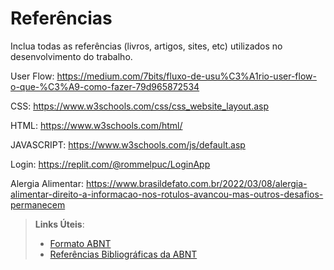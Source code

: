 # Referências

Inclua todas as referências (livros, artigos, sites, etc) utilizados no desenvolvimento do trabalho.

User Flow: https://medium.com/7bits/fluxo-de-usu%C3%A1rio-user-flow-o-que-%C3%A9-como-fazer-79d965872534

CSS: https://www.w3schools.com/css/css_website_layout.asp

HTML: https://www.w3schools.com/html/

JAVASCRIPT: https://www.w3schools.com/js/default.asp

Login: https://replit.com/@rommelpuc/LoginApp

Alergia Alimentar: https://www.brasildefato.com.br/2022/03/08/alergia-alimentar-direito-a-informacao-nos-rotulos-avancou-mas-outros-desafios-permanecem

> **Links Úteis**:
> - [Formato ABNT](https://www.normastecnicas.com/abnt/trabalhos-academicos/referencias/)
> - [Referências Bibliográficas da ABNT](https://comunidade.rockcontent.com/referencia-bibliografica-abnt/)
